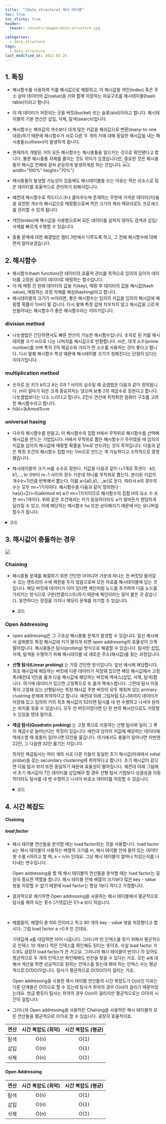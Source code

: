 ```yaml
---
title:  "[Data_structure] 해시 테이블"
toc: true
toc_sticky: true
header:
  teaser: /assets/images/data-structure.jpg

categories:
  - data_structure
tags:
  - data_structure
last_modified_at: 2021-03-25
---
```


## 1. 특징
- 해시함수를 사용하여 키를 해시값으로 매핑하고, 이 해시값을 색인(index) 혹은 주소 삼아 데이터의 값(value)을 키와 함께 저장하는 자료구조를 해시테이블(hash table)이라고 합니다. 
- 이 때 데이터가 저장되는 곳을 버킷(bucket) 또는 슬롯(slot)이라고 합니다. 해시테이블의 기본 연산은 삽입, 삭제, 탐색(search)입니다.
- 해시함수는 해쉬값의 개수보다 대개 많은 키값을 해쉬값으로 변환(many-to-one 대응)하기 때문에 해시함수가 서로 다른 두 개의 키에 대해 동일한 해시값을 내는 해시충돌(collision)이 발생하게 됩니다.  
- 현재까지 개발된 거의 모든 해시함수는 해시충돌을 일으키는 것으로 확인됐다고 합니다. 물론 해시충돌 자체를 줄이는 것도 의미가 있겠습니다만, 중요한 것은 해시충돌이 해시값 전체에 걸쳐 균등하게 발생하게끔 하는 것입니다. 
  ![](/assets/images/hash.png){: width="100%" height="70%"}  

- 해시충돌이 발생할 가능성이 있음에도 해시테이블을 쓰는 이유는 적은 리소스로 많은 데이터를 효율적으로 관리하기 위해서입니다.  
- 예컨대 해시함수로 하드디스크나 클라우드에 존재하는 무한에 가까운 데이터(키)들을 유한한 개수의 해시값으로 매핑함으로써 작은 크기의 캐쉬 메모리로도 프로세스를 관리할 수 있게 됩니다.
- 색인(index)에 해시값을 사용함으로써 모든 데이터를 살피지 않아도 검색과 삽입/삭제를 빠르게 수행할 수 있습니다. 

- 충돌 문제에 대한 해결법은 챕터 3번에서 다루도록 하고, 그 전에 해시함수에 대해 먼저 알아보겠습니다.

## 2. 해시함수  
- 해시함수(hash function)란 데이터의 효율적 관리를 목적으로 임의의 길이의 데이터를 고정된 길이의 데이터로 매핑하는 함수입니다.  
- 이 때 매핑 전 원래 데이터의 값을 키(key), 매핑 후 데이터의 값을 해시값(hash value), 매핑하는 과정 자체를 해싱(hashing)라고 합니다.  
- 해시테이블의 크기가 m이라면, 좋은 해시함수는 임의의 키값을 임의의 해시값에 매핑할 확률이 1/m이 될 겁니다. 다시 말해 특정 값에 치우치지 않고 해시값을 고르게 만들어내는 해시함수가 좋은 해시함수라는 이야기입니다.  

### division method
- 나눗셈법은 간단하면서도 빠른 연산이 가능한 해시함수입니다. 숫자로 된 키를 해시테이블 크기 m으로 나눈 나머지를 해시값으로 반환합니다. m은, 대개 소수(prime number)를 쓰며 특히 2의 제곱수와 거리가 먼 소수를 사용하는 것이 좋다고 합니다. 다시 말해 해시함수 특성 때문에 해시테이블 크기가 정해진다는 단점이 있다는 이야기입니다.

### multiplication method
- 숫자로 된 키가 k이고 A는 0과 1 사이의 실수일 때 곱셈법은 다음과 같이 정의됩니다. m이 얼마가 되든 크게 중요하지는 않으며 보통 2의 제곱수로 정한다고 합니다. 나눗셈법보다는 다소 느리다고 합니다. 2진수 연산에 최적화한 컴퓨터 구조를 고려한 해시함수라고 합니다.
- h(k)=(kAmod1)×m  

### universal hasing
- 다수의 해시함수를 만들고, 이 해시함수의 집합 H에서 무작위로 해시함수를 선택해 해시값을 만드는 기법입니다. H에서 무작위로 뽑은 해시함수가 주어졌을 때 임의의 키값을 임의의 해시값에 매핑할 확률을 1/m로 만드려는 것이 목적입니다. 다음과 같은 특정 조건의 해시함수 집합 H는 1/m으로 만드는 게 가능하다고 수학적으로 증명됐습니다.

- 해시테이블의 크기 m를 소수로 정한다.
  키값을 다음과 같이 r+1개로 쪼갠다 : k0, k1,…, kr
  0부터 m−1 사이의 정수 가운데 하나를 무작위로 뽑는다. 분리된 키값의 개수(r+1)만큼 반복해서 뽑는다. 이를 a=[a0,a1,…,ar]로 둔다. 따라서 a의 경우의 수는 모두 mr+1가지이다.
  해시함수를 다음과 같이 정의한다 : ha(x)=Σri=0(aikimod m)
  a가 mr+1가지이므로 해시함수의 집합 H의 요소 수 또한 mr+1개이다.
  위와 같은 조건에서는 키가 동일하더라도 a가 얼마든지 랜덤하게 달라질 수 있고, 이에 해당하는 해시함수 ha 또한 상이해지기 때문에 H는 유니버설 함수가 됩니다.  


<details>
<summary>코드</summary>
<div markdown="1">       

```python
"""나누기 방법"""
def hash_function_remainder(key, array_size):
    return key % array_size

"""곱하기 방법"""
def hash_function_multiplication(key, array_size, a):
    temp = a * key # key를 임의로 정한 값 a와 곱한다
    temp = temp - int(temp) # 소수점 부분만 사용한다 (0~1사이의 값을 얻는다)
    
    return int(array_size * temp) # temp와 배열 크기를 곱한 수의 자연수 부분만 리턴한다 (0~array_size사이의 값을 얻는다)

"""파이썬 내부함수 hash"""

print(hash(15.1234))  # 284541027336970255
print(hash("파이썬"))  # -8002119629611903017


```

</div>
</details>

## 3. 해시값이 충돌하는 경우  

![](/assets/images/collision.png)  

### Chaining  

- 해시충돌 문제를 해결하기 위한 간단한 아이디어 가운데 하나는 한 버킷당 들어갈 수 있는 엔트리의 수에 제한을 두지 않음으로써 모든 자료를 해시테이블에 담는 것입니다. 해당 버킷에 데이터가 이미 있다면 체인처럼 노드를 추가하여 다음 노드를 가리키는 방식으로 구현(연결리스트)하기 때문에 체인이라는 말이 붙은 것 같습니다. 유연하다는 장점을 가지나 메모리 문제를 야기할 수 있습니다.  

  <details>
  <summary>코드</summary>
  <div markdown="1">       
  
  ```python
  # HDLL.py

  class Node:
    """링크드 리스트의 노드 클래스"""
    def __init__(self, key, value):
        self.key = key
        self.value = value
        self.next = None  # 다음 노드에 대한 레퍼런스
        self.prev = None  # 전 노드에 대한 레퍼런스


  class LinkedList:
      """링크드 리스트 클래스"""
      def __init__(self):
          self.head = None  # 링크드 리스트의 가장 앞 노드
          self.tail = None  # 링크드 리스트의 가장 뒤 노드
          

      def find_node_with_key(self, key):
          """링크드 리스트에서 주어진 데이터를 갖고있는 노드를 리턴한다. 단, 해당 노드가 없으면 None을 리턴한다"""
          iterator = self.head   # 링크드 리스트를 돌기 위해 필요한 노드 변수

          while iterator is not None:
              if iterator.key == key:
                  return iterator

              iterator = iterator.next

          return None


      def append(self, key, value):
          """링크드 리스트 추가 연산 메소드"""
          new_node = Node(key, value)

          # 빈 링크드 리스트라면 head와 tail을 새로 만든 노드로 지정
          if self.head is None:
              self.head = new_node
              self.tail = new_node
          # 이미 노드가 있으면
          else:
              self.tail.next = new_node  # 마지막 노드의 다음 노드로 추가
              new_node.prev = self.tail
              self.tail = new_node  # 마지막 노드 업데이


      def delete(self, node_to_delete):
          """더블리 링크드 리스트 삭제 연산 메소드"""

          # 링크드 리스트에서 마지막 남은 데이터를 삭제할 때
          if node_to_delete is self.head and node_to_delete is self.tail:
              self.tail = None
              self.head = None

          # 링크드 리스트 가장 앞 데이터 삭제할 때
          elif node_to_delete is self.head:
              self.head = self.head.next
              self.head.prev = None

          # 링크드 리스트 가장 뒤 데이터 삭제할 떄
          elif node_to_delete is self.tail:
              self.tail = self.tail.prev
              self.tail.next = None

          # 두 노드 사이에 있는 데이터 삭제할 때
          else:
              node_to_delete.prev.next = node_to_delete.next
              node_to_delete.next.prev = node_to_delete.prev

          return node_to_delete.value


      def __str__(self):
          """링크드 리스트를 문자열로 표현해서 리턴하는 메소드"""
          res_str = ""

          # 링크드 리스트 안에 모든 노드를 돌기 위한 변수. 일단 가장 앞 노드로 정의한다.
          iterator = self.head

          # 링크드 리스트 끝까지 돈다
          while iterator is not None:
              # 각 노드의 데이터를 리턴하는 문자열에 더해준다
              res_str += "{}: {}\n".format(iterator.key, iterator.value)
              iterator = iterator.next  # 다음 노드로 넘어간다

          return res_str
  
  ```

  ```python
  from HDLL import LinkedList

  class HashTable:
      def __init__(self, capacity):
          self._capacity = capacity  # 파이썬 리스트 수용 크기 저장
          self._table = [LinkedList() for _ in range(self._capacity)]  # 파이썬 리스트 인덱스에 반 링크드 리스트 저장

      def _hash_function(self, key):
          """
          주어진 key에 나누기 방법을 사용해서 해시된 값을 리턴하는 메소드
          주의: key는 파이썬 불변 타입이여야 한다.
          """
          return hash(key) % self._capacity


      def _get_linked_list_for_key(self, key):
          """주어진 key에 대응하는 인덱스에 저장된 링크드 리스트를 리턴하는 메소드"""
          hashed_index = self._hash_function(key)

          return self._table[hashed_index]


      def _look_up_node(self, key):
          """파라미터로 받은 key를 갖고 있는 노드를 리턴하는 메소드"""
          linked_list = self._get_linked_list_for_key(key)
          return linked_list.find_node_with_key(key)

      def look_up_value(self, key):
          """
          주어진 key에 해당하는 데이터를 리턴하는 메소드
          """
          return self._look_up_node(key).value

              
      def insert(self, key, value):
          """
          새로운 key - 데이터 쌍을 삽입시켜주는 메소드
          이미 해당 key에 저장된 데이터가 있으면 해당 key에 대응하는 데이터를 바꿔준다
          """
          existing_node = self._look_up_node(key)  # 이미 저장된 key인지 확인한다

          if existing_node is not None:
              existing_node.value = value  # 이미 저장된 key면 데이터만 바꿔주고
          else:
              # 없는 키면 새롭게 삽입시켜준다
              linked_list = self._get_linked_list_for_key(key)
              linked_list.append(key, value)

        def delete_by_key(self, key):
        """주어진 key에 해당하는 key - value 쌍을 삭제하는 메소드"""
        node_to_delete = self._look_up_node(key)  # 이미 저장된 key인지 확인한다

        # 저장되어 있는 key면 삭제한다
        if node_to_delete is not None:
            linked_list = self._get_linked_list_for_key(key)
            linked_list.delete(node_to_delete)

      def __str__(self):
          """해시 테이블 문자열 메소드"""
          res_str = ""

          for linked_list in self._table:
              res_str += str(linked_list)

          return res_str[:-1]

  ```

  </div>
  </details>

### Open Addressing

- open addressing은 그 구조상 해시충돌 문제가 발생할 수 있습니다. 앞선 예시에서 살펴봤듯 특정 해시값에 키가 몰리게 되면 open addressing의 효율성이 크게 떨어집니다. 해시충돌은 탐사(probing) 방식으로 해결할 수 있습니다. 탐사란 삽입, 삭제, 탐색을 수행하기 위해 해시테이블 내 새로운 주소(해시값)를 찾는 과정입니다.

- __선형 탐사(Linear probing)__ 는 가장 간단한 방식입니다. 앞선 예시에 해당합니다. 최초 해시값에 해당하는 버킷에 다른 데이터가 저장돼 있으면 해당 해시값에서 고정 폭(예컨대  1칸)을 옮겨 다음 해시값에 해당하는 버킷에 액세스(삽입, 삭제, 탐색)합니다. 여기에 데이터가 있으면 고정폭으로 또 옮겨 액세스합니다.
그런데 탐사 이동폭이 고정돼 있는 선형탐사는 특정 해시값 주변 버킷이 모두 채워져 있는 primary clustring 문제에 취약하다고 합니다. 예컨대 아래 그림처럼 52~56까지 데이터가 저장돼 있고 임의의 키의 최초 해시값이 52라면 탐사를 네 번 수행하고 나서야 원하는 위치를 찾을 수 있습니다. 모두 빈 버킷이었다면 단 한 번의 해시만으로도 저장할 수 있었을 텐데 말이죠.  

- __제곱 탐사(Quadratic probing)__ 는 고정 폭으로 이동하는 선형 탐사와 달리 그 폭이 제곱수로 늘어난다는 특징이 있습니다. 예컨대 임의의 키값에 해당하는 데이터에 액세스할 때 충돌이 일어나면 12칸을 옮깁니다. 여기에서도 충돌이 일어나면 이번엔 22칸, 그 다음엔 32칸 옮기는 식입니다.

  하지만 제곱탐사는 여러 개의 서로 다른 키들이 동일한 초기 해시값(아래에서 initial probe)을 갖는 secondary clustering에 취약하다고 합니다. 초기 해시값이 같으면 다음 탐사 위치 또한 동일하기 때문에 효율성이 떨어집니다. 예컨대 아래 그림에서 초기 해시값이 7인 데이터를 삽입해야 할 경우 선형 탐사 기법보다 성큼성큼 이동하더라도 탐사를 네 번 수행하고 나서야 비로소 데이터를 저장할 수 있습니다.  

  <details>
  <summary>코드</summary>
  <div markdown="1">     

  ```python

  class HashTable(object):

    def __init__(self):
        self.max_length = 8
        self.max_load_factor = 0.75
        self.length = 0
        self.table = [None] * self.max_length

    def __len__(self):
        return self.length

    def __setitem__(self, key, value):
        self.length += 1
        hashed_key = self._hash(key)
        while self.table[hashed_key] is not None:
            if self.table[hashed_key][0] == key:
                self.length -= 1
                break
            hashed_key = self._increment_key(hashed_key)
        tuple = (key, value)
        self.table[hashed_key] = tuple
        if self.length / float(self.max_length) >= self.max_load_factor:
            self._resize()

    def __getitem__(self, key):
        index = self._find_item(key)
        return self.table[index][1]

    def __delitem__(self, key):
        index = self._find_item(key)
        self.table[index] = None

    def _hash(self, key):
        # TODO more robust
        return hash(key) % self.max_length

    def _increment_key(self, key):
        return (key + 1) % self.max_length

    def _find_item(self, key):
        hashed_key = self._hash(key)
        if self.table[hashed_key] is None:
            raise KeyError
        if self.table[hashed_key][0] != key:
            original_key = hashed_key
            while self.table[hashed_key][0] != key:
                hashed_key = self._increment_key(hashed_key)
                if self.table[hashed_key] is None:
                    raise KeyError
                if hashed_key == original_key:
                    raise KeyError
        return hashed_key

    def _resize(self):
        self.max_length *= 2
        self.length = 0
        old_table = self.table
        self.table = [None] * self.max_length
        for tuple in old_table:
            if tuple is not None:
                self[tuple[0]] = tuple[1]

  ```

  </div>
  </details>

## 4. 시간 복잡도

#### Chaining  

##### load factor
- 해시 테이블 연산들을 분석할 때는 load factor라는 것을 사용합니다. load factor a는 해시 테이블이 사용하는 배열의 크기를 m, 해시 테이블 안에 들어 있는 데이터 쌍 수를 n이라고 할 때, a = n/m 인데요. 그냥 해시 테이블이 얼마나 차있는지를 나타내는 변수입니다.  

  Open addressing을 할 때 해시 테이블의 연산들을 분석할 때는 load factor는 굉장히 중요한 역할을 합니다. 해시 테이블 안에 배열의 크기보다 많은 key - value 쌍을 저장할 수 없기 때문에 load factor는 항상 1보다 작다고 가정합니다.
- 결과적으로 얘기하면 Open addressing을 사용하는 해시 테이블에서 평균적으로 탐사를 해야 되는 횟수 (기댓값)은 1/1-a 보다 작습니다.

​	
- 예를들어, 배열이 총 100 칸이라고 하고 90 개의 key - value 쌍을 저장했다고 합시다. 그럼 load factor a =0.9 인 건데요.

  기댓값에 a를 대입하면 10이 나옵니다. 그러니까 빈 인덱스를 찾기 위해서 평균적으로 인덱스 10 개보다 적은 인덱스를 확인해도 된다는 뜻이죠. 사실 load factor 가 0.9도 굉장히 load factor가 큰 거고요. 
  그러니까 해시 테이블이 반이나 차 있어도 평균적으로 두 개의 인덱스만 확인해봐도 빈칸을 찾을 수 있다는 거죠. 모든 a에 대해서 계산을 하면 성공적으로 원하는 인덱스를 찾는데 봐야 하는 인덱스 수는 평균적으로 O(1)O(1)입니다. 탐사가 평균적으로 O(1)O(1)이 걸리는 거죠.  

  Open addressing을 사용한 해시 테이블 연산들의 시간 복잡도가 O(n)인 이유는 다른 단계들은 O(1)으로 할 수 있는데 탐사가 최악의 경우 O(n)이 걸리기 때문이었는데요. 방금 봤듯이 탐사는 최악의 경우 O(n)이 걸리지만 평균적으로는 O(1)의 시간이 걸립니다.

- 그러니까 Open addressing을 사용하든 Chaining을 사용하든 해시 테이블의 모든 연산들을 평균적으로 O(1)로 할 수 있습니다. 굉장히 효율적이죠.



|연산|시간 복잡도 (최악)|시간 복잡도 (평균)
|---|:---:|:---:|
|탐색| O(n) | O(1) |
|삽입| O(n) | O(1) |
|삭제| O(n) | O(1) |

#### Open Addressing

|연산|시간 복잡도 (최악)|시간 복잡도 (평균)
|---|:---:|:---:|
|탐색| O(n) | O(1) |
|삽입| O(n) | O(1) |
|삭제| O(n) | O(1) |
